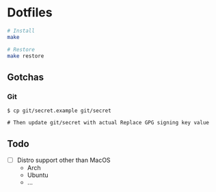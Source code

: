# Dotfiles

```sh
# Install
make

# Restore
make restore
```

## Gotchas

### Git

```shell
$ cp git/secret.example git/secret

# Then update git/secret with actual Replace GPG signing key value
```

## Todo

- [ ] Distro support other than MacOS
    - Arch
    - Ubuntu
    - ...
